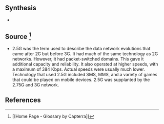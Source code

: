 ## Synthesis
- 
## Source [^1]
- 2.5G was the term used to describe the data network evolutions that came after 2G but before 3G. It had much of the same technology as 2G networks. However, it had packet-switched domains. This gave it additional capacity and reliability. It also operated at higher speeds, with a maximum of 384 Kbps. Actual speeds were usually much lower. Technology that used 2.5G included SMS, MMS, and a variety of games that could be played on mobile devices. 2.5G was supplanted by the 2.75G and 3G network.
## References

[^1]: [[Home Page - Glossary by Capterra]]
